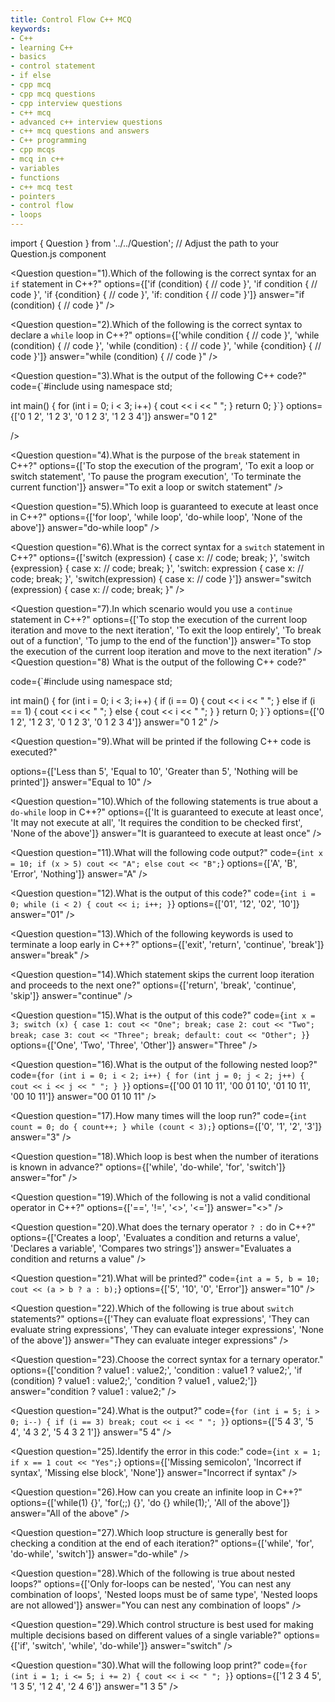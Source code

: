```yaml
---
title: Control Flow C++ MCQ
keywords: 
- C++
- learning C++ 
- basics
- control statement
- if else
- cpp mcq
- cpp mcq questions
- cpp interview questions
- c++ mcq
- advanced c++ interview questions
- c++ mcq questions and answers
- C++ programming
- cpp mcqs
- mcq in c++
- variables
- functions
- c++ mcq test
- pointers
- control flow
- loops
---
```

import { Question } from '../../Question';  // Adjust the path to your Question.js component


<Question
  question="1).Which of the following is the correct syntax for an `if` statement in C++?"
  options={['if (condition) { // code }', 'if condition { // code }', 'if {condition} { // code }', 'if: condition { // code }']}
  answer="if (condition) { // code }"
/>

<Question
  question="2).Which of the following is the correct syntax to declare a `while` loop in C++?"
  options={['while condition { // code }', 'while (condition) { // code }', 'while (condition) : { // code }', 'while {condition} { // code }']}
  answer="while (condition) { // code }"
/>

<Question
  question="3).What is the output of the following C++ code?"
  code={`#include <iostream>
using namespace std;

int main() {
    for (int i = 0; i < 3; i++) {
        cout << i << " ";
    }
    return 0;
}`}
  options={['0 1 2', '1 2 3', '0 1 2 3', '1 2 3 4']}
  answer="0 1 2"
  
/>


<Question
  question="4).What is the purpose of the `break` statement in C++?"
  options={['To stop the execution of the program', 'To exit a loop or switch statement', 'To pause the program execution', 'To terminate the current function']}
  answer="To exit a loop or switch statement"
/>

<Question
  question="5).Which loop is guaranteed to execute at least once in C++?"
  options={['for loop', 'while loop', 'do-while loop', 'None of the above']}
  answer="do-while loop"
/>

<Question
  question="6).What is the correct syntax for a `switch` statement in C++?"
  options={['switch (expression) { case x: // code; break; }', 'switch {expression} { case x: // code; break; }', 'switch: expression { case x: // code; break; }', 'switch(expression) { case x: // code }']}
  answer="switch (expression) { case x: // code; break; }"
/>

<Question
  question="7).In which scenario would you use a `continue` statement in C++?"
  options={['To stop the execution of the current loop iteration and move to the next iteration', 'To exit the loop entirely', 'To break out of a function', 'To jump to the end of the function']}
  answer="To stop the execution of the current loop iteration and move to the next iteration"
/>
<Question
  question="8) What is the output of the following C++ code?"

  code={`#include <iostream>
using namespace std;

int main() {
    for (int i = 0; i < 3; i++) {
        if (i == 0) {
            cout << i << " ";
        } else if (i == 1) {
            cout << i << " ";
        } else {
            cout << i << " ";
        }
    }
    return 0;
}`}
  options={['0 1 2', '1 2 3', '0 1 2 3', '0 1 2 3 4']}
  answer="0 1 2"
/>


<Question
  question="9).What will be printed if the following C++ code is executed?"

  options={['Less than 5', 'Equal to 10', 'Greater than 5', 'Nothing will be printed']}
  answer="Equal to 10"
/>

<Question
  question="10).Which of the following statements is true about a `do-while` loop in C++?"
  options={['It is guaranteed to execute at least once', 'It may not execute at all', 'It requires the condition to be checked first', 'None of the above']}
  answer="It is guaranteed to execute at least once"
/>

<Question
  question="11).What will the following code output?"
  code={`int x = 10;
if (x > 5)
    cout << "A";
else
    cout << "B";`}
  options={['A', 'B', 'Error', 'Nothing']}
  answer="A"
/>

<Question
  question="12).What is the output of this code?"
  code={`int i = 0;
while (i < 2) {
    cout << i;
    i++;
}`}
  options={['01', '12', '02', '10']}
  answer="01"
/>

<Question
  question="13).Which of the following keywords is used to terminate a loop early in C++?"
  options={['exit', 'return', 'continue', 'break']}
  answer="break"
/>

<Question
  question="14).Which statement skips the current loop iteration and proceeds to the next one?"
  options={['return', 'break', 'continue', 'skip']}
  answer="continue"
/>

<Question
  question="15).What is the output of this code?"
  code={`int x = 3;
switch (x) {
    case 1: cout << "One"; break;
    case 2: cout << "Two"; break;
    case 3: cout << "Three"; break;
    default: cout << "Other";
}`}
  options={['One', 'Two', 'Three', 'Other']}
  answer="Three"
/>

<Question
  question="16).What is the output of the following nested loop?"
  code={`for (int i = 0; i < 2; i++) {
    for (int j = 0; j < 2; j++) {
        cout << i << j << " ";
    }
}`}
  options={['00 01 10 11', '00 01 10', '01 10 11', '00 10 11']}
  answer="00 01 10 11"
/>

<Question
  question="17).How many times will the loop run?"
  code={`int count = 0;
do {
    count++;
} while (count < 3);`}
  options={['0', '1', '2', '3']}
  answer="3"
/>

<Question
  question="18).Which loop is best when the number of iterations is known in advance?"
  options={['while', 'do-while', 'for', 'switch']}
  answer="for"
/>

<Question
  question="19).Which of the following is not a valid conditional operator in C++?"
  options={['==', '!=', '<>', '<=']}
  answer="<>"
/>

<Question
  question="20).What does the ternary operator `? :` do in C++?"
  options={['Creates a loop', 'Evaluates a condition and returns a value', 'Declares a variable', 'Compares two strings']}
  answer="Evaluates a condition and returns a value"
/>

<Question
  question="21).What will be printed?"
  code={`int a = 5, b = 10;
cout << (a > b ? a : b);`}
  options={['5', '10', '0', 'Error']}
  answer="10"
/>

<Question
  question="22).Which of the following is true about `switch` statements?"
  options={['They can evaluate float expressions', 'They can evaluate string expressions', 'They can evaluate integer expressions', 'None of the above']}
  answer="They can evaluate integer expressions"
/>

<Question
  question="23).Choose the correct syntax for a ternary operator."
  options={['condition ? value1 : value2;', 'condition : value1 ? value2;', 'if (condition) ? value1 : value2;', 'condition ? value1 , value2;']}
  answer="condition ? value1 : value2;"
/>

<Question
  question="24).What is the output?"
  code={`for (int i = 5; i > 0; i--) {
    if (i == 3) break;
    cout << i << " ";
}`}
  options={['5 4 3', '5 4', '4 3 2', '5 4 3 2 1']}
  answer="5 4"
/>

<Question
  question="25).Identify the error in this code:"
  code={`int x = 1;
if x == 1
    cout << "Yes";`}
  options={['Missing semicolon', 'Incorrect if syntax', 'Missing else block', 'None']}
  answer="Incorrect if syntax"
/>

<Question
  question="26).How can you create an infinite loop in C++?"
  options={['while(1) {}', 'for(;;) {}', 'do {} while(1);', 'All of the above']}
  answer="All of the above"
/>

<Question
  question="27).Which loop structure is generally best for checking a condition at the end of each iteration?"
  options={['while', 'for', 'do-while', 'switch']}
  answer="do-while"
/>

<Question
  question="28).Which of the following is true about nested loops?"
  options={['Only for-loops can be nested', 'You can nest any combination of loops', 'Nested loops must be of same type', 'Nested loops are not allowed']}
  answer="You can nest any combination of loops"
/>

<Question
  question="29).Which control structure is best used for making multiple decisions based on different values of a single variable?"
  options={['if', 'switch', 'while', 'do-while']}
  answer="switch"
/>

<Question
  question="30).What will the following loop print?"
  code={`for (int i = 1; i <= 5; i += 2) {
    cout << i << " ";
}`}
  options={['1 2 3 4 5', '1 3 5', '1 2 4', '2 4 6']}
  answer="1 3 5"
/>
